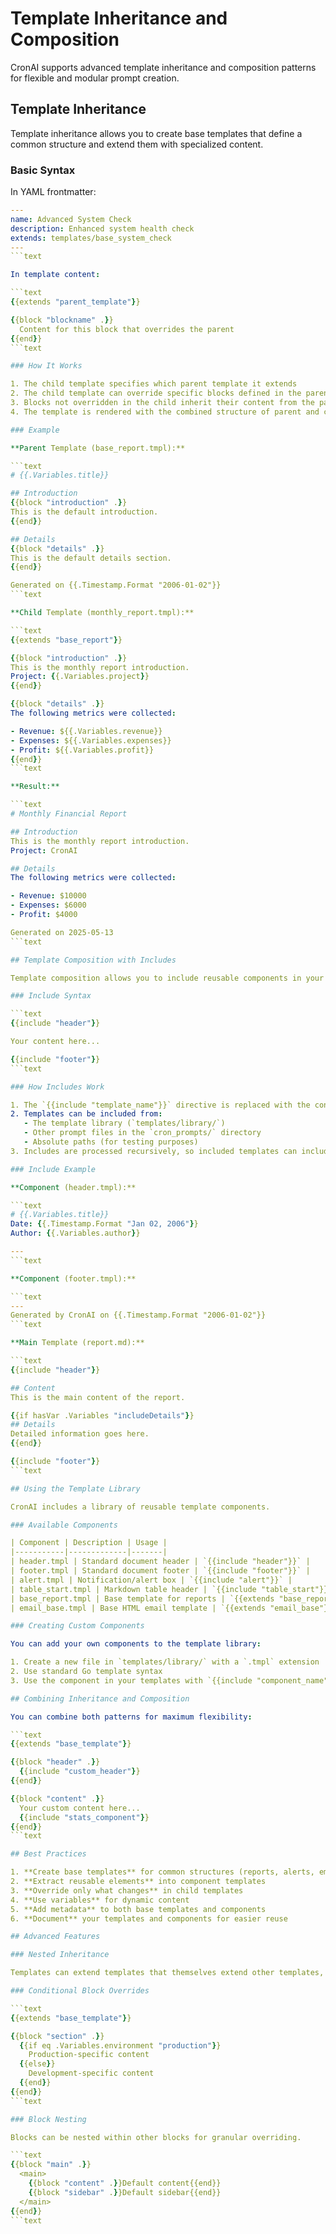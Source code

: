 # Template Inheritance and Composition

CronAI supports advanced template inheritance and composition patterns for flexible and modular prompt creation.

## Template Inheritance

Template inheritance allows you to create base templates that define a common structure and extend them with specialized content.

### Basic Syntax

In YAML frontmatter:

```yaml
---
name: Advanced System Check
description: Enhanced system health check
extends: templates/base_system_check
---
```text

In template content:

```text
{{extends "parent_template"}}

{{block "blockname" .}}
  Content for this block that overrides the parent
{{end}}
```text

### How It Works

1. The child template specifies which parent template it extends
2. The child template can override specific blocks defined in the parent
3. Blocks not overridden in the child inherit their content from the parent
4. The template is rendered with the combined structure of parent and child

### Example

**Parent Template (base_report.tmpl):**

```text
# {{.Variables.title}}

## Introduction
{{block "introduction" .}}
This is the default introduction.
{{end}}

## Details
{{block "details" .}}
This is the default details section.
{{end}}

Generated on {{.Timestamp.Format "2006-01-02"}}
```text

**Child Template (monthly_report.tmpl):**

```text
{{extends "base_report"}}

{{block "introduction" .}}
This is the monthly report introduction.
Project: {{.Variables.project}}
{{end}}

{{block "details" .}}
The following metrics were collected:

- Revenue: ${{.Variables.revenue}}
- Expenses: ${{.Variables.expenses}}
- Profit: ${{.Variables.profit}}
{{end}}
```text

**Result:**

```text
# Monthly Financial Report

## Introduction
This is the monthly report introduction.
Project: CronAI

## Details
The following metrics were collected:

- Revenue: $10000
- Expenses: $6000
- Profit: $4000

Generated on 2025-05-13
```text

## Template Composition with Includes

Template composition allows you to include reusable components in your templates.

### Include Syntax

```text
{{include "header"}}

Your content here...

{{include "footer"}}
```text

### How Includes Work

1. The `{{include "template_name"}}` directive is replaced with the content of the named template
2. Templates can be included from:
   - The template library (`templates/library/`)
   - Other prompt files in the `cron_prompts/` directory
   - Absolute paths (for testing purposes)
3. Includes are processed recursively, so included templates can include other templates

### Include Example

**Component (header.tmpl):**

```text
# {{.Variables.title}}
Date: {{.Timestamp.Format "Jan 02, 2006"}}
Author: {{.Variables.author}}

---
```text

**Component (footer.tmpl):**

```text
---
Generated by CronAI on {{.Timestamp.Format "2006-01-02"}}
```text

**Main Template (report.md):**

```text
{{include "header"}}

## Content
This is the main content of the report.

{{if hasVar .Variables "includeDetails"}}
## Details
Detailed information goes here.
{{end}}

{{include "footer"}}
```text

## Using the Template Library

CronAI includes a library of reusable template components.

### Available Components

| Component | Description | Usage |
|-----------|-------------|-------|
| header.tmpl | Standard document header | `{{include "header"}}` |
| footer.tmpl | Standard document footer | `{{include "footer"}}` |
| alert.tmpl | Notification/alert box | `{{include "alert"}}` |
| table_start.tmpl | Markdown table header | `{{include "table_start"}}` |
| base_report.tmpl | Base template for reports | `{{extends "base_report"}}` |
| email_base.tmpl | Base HTML email template | `{{extends "email_base"}}` |

### Creating Custom Components

You can add your own components to the template library:

1. Create a new file in `templates/library/` with a `.tmpl` extension
2. Use standard Go template syntax
3. Use the component in your templates with `{{include "component_name"}}`

## Combining Inheritance and Composition

You can combine both patterns for maximum flexibility:

```text
{{extends "base_template"}}

{{block "header" .}}
  {{include "custom_header"}}
{{end}}

{{block "content" .}}
  Your custom content here...
  {{include "stats_component"}}
{{end}}
```text

## Best Practices

1. **Create base templates** for common structures (reports, alerts, emails)
2. **Extract reusable elements** into component templates
3. **Override only what changes** in child templates
4. **Use variables** for dynamic content
5. **Add metadata** to both base templates and components
6. **Document** your templates and components for easier reuse

## Advanced Features

### Nested Inheritance

Templates can extend templates that themselves extend other templates, creating an inheritance chain.

### Conditional Block Overrides

```text
{{extends "base_template"}}

{{block "section" .}}
  {{if eq .Variables.environment "production"}}
    Production-specific content
  {{else}}
    Development-specific content
  {{end}}
{{end}}
```text

### Block Nesting

Blocks can be nested within other blocks for granular overriding.

```text
{{block "main" .}}
  <main>
    {{block "content" .}}Default content{{end}}
    {{block "sidebar" .}}Default sidebar{{end}}
  </main>
{{end}}
```text
